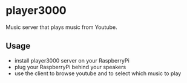 # player3000

Music server that plays music from Youtube.

## Usage

- install player3000 server on your RaspberryPi
- plug your RaspberryPi behind your speakers
- use the client to browse youtube and to select which music to play

